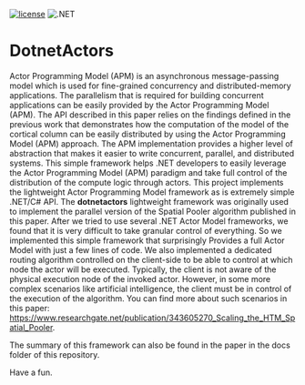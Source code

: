 [![license](https://img.shields.io/github/license/mashape/apistatus.svg?maxAge=2592000)](https://github.com/ddobric/htmdotnet/blob/master/LICENSE) ![.NET](https://github.com/ddobric/dotnetactors/workflows/.NET/badge.svg)

# DotnetActors

Actor Programming Model (APM) is an asynchronous message-passing model which is used for fine-grained concurrency and distributed-memory applications. The parallelism that is required for building concurrent applications can be easily provided by the Actor Programming Model (APM). 
The API described in this paper relies on the findings defined in the previous work that demonstrates how the computation of the model of the cortical column can be easily 
distributed by using the Actor Programming Model (APM) approach. 
The APM implementation provides a higher level of abstraction that makes it easier to write concurrent, parallel, and distributed systems. 
This simple framework helps .NET developers to easily leverage the Actor Programming Model (APM) paradigm and take full 
control of the distribution of the compute logic through actors. 
This project implements the lightweight Actor Programming Model framework as is extremely simple .NET/C# API. 
The **dotnetactors** lightweight framework was originally used to implement the parallel version of the Spatial Pooler algorithm published in this paper. After we tried to use several .NET Actor Model frameworks, we found that it is very difficult to take granular control of everything. So we implemented this simple framework that surprisingly 
Provides a full Actor Model with just a few lines of code. We also implemented a dedicated routing algorithm controlled on the client-side to be able to control at which node the actor will be executed. Typically, the client is not aware of the physical execution node of the invoked actor.
However, in some more complex scenarios like artificial intelligence, the client must be in control of the execution of the algorithm.
You can find more about such scenarios in this paper: https://www.researchgate.net/publication/343605270_Scaling_the_HTM_Spatial_Pooler.

The summary of this framework can also be found in the paper in the docs folder of this repository.

Have a fun.








